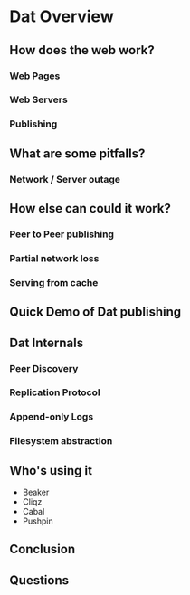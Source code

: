 # Dat Overview

## How does the web work?


### Web Pages

### Web Servers

### Publishing

## What are some pitfalls?

### Network / Server outage

## How else can could it work?

### Peer to Peer publishing

### Partial network loss

### Serving from cache

## Quick Demo of Dat publishing

## Dat Internals

### Peer Discovery

### Replication Protocol

### Append-only Logs

### Filesystem abstraction

## Who's using it

- Beaker
- Cliqz
- Cabal
- Pushpin

## Conclusion

## Questions
